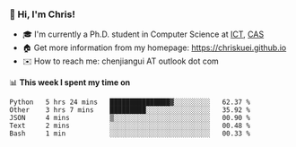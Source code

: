 ### 👋 Hi, I'm Chris!

<!--
**Chriskuei/Chriskuei** is a ✨ _special_ ✨ repository because its `README.md` (this file) appears on your GitHub profile.

Here are some ideas to get you started:

- 🔭 I’m currently working on ...
- 🌱 I’m currently learning ...
- 👯 I’m looking to collaborate on ...
- 🤔 I’m looking for help with ...
- 💬 Ask me about ...
- 📫 How to reach me: ...
- 😄 Pronouns: ...
- ⚡ Fun fact: ...
-->

- 🎓 I'm currently a Ph.D. student in Computer Science at [ICT](http://www.ict.ac.cn), [CAS](https://www.ucas.ac.cn)
- 🏠 Get more information from my homepage: https://chriskuei.github.io
- ✉️ How to reach me: chenjiangui AT outlook dot com

📊 **This week I spent my time on**

<!--START_SECTION:waka-->
```text
Python   5 hrs 24 mins   ███████████████▓░░░░░░░░░   62.37 % 
Other    3 hrs 7 mins    █████████░░░░░░░░░░░░░░░░   35.92 % 
JSON     4 mins          ▒░░░░░░░░░░░░░░░░░░░░░░░░   00.90 % 
Text     2 mins          ░░░░░░░░░░░░░░░░░░░░░░░░░   00.48 % 
Bash     1 min           ░░░░░░░░░░░░░░░░░░░░░░░░░   00.33 % 
```
<!--END_SECTION:waka-->
